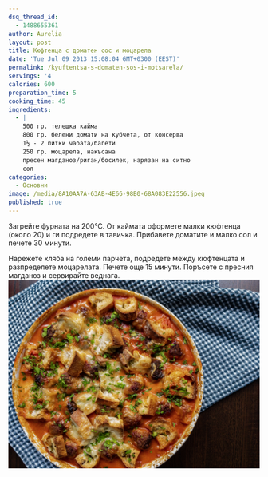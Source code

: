 ```yaml
---
dsq_thread_id:
  - 1488655361
author: Aurelia
layout: post
title: Кюфтенца с доматен сос и моцарела
date: 'Tue Jul 09 2013 15:08:04 GMT+0300 (EEST)'
permalink: /kyuftentsa-s-domaten-sos-i-motsarela/
servings: '4'
calories: 600
preparation_time: 5
cooking_time: 45
ingredients:
  - |
    500 гр. телешка кайма 
    800 гр. белени домати на кубчета, от консерва
    1½ - 2 питки чабата/багети 
    250 гр. моцарела, накъсана
    пресен магданоз/риган/босилек, нарязан на ситно
    сол
categories:
  - Основни
image: /media/8A10AA7A-63AB-4E66-98B0-68A083E22556.jpeg
published: true
---
```

Загрейте фурната на 200°С. От каймата оформете малки кюфтенца (около 20) и ги подредете в тавичка. Прибавете доматите и малко сол и печете 30 минути.

Нарежете хляба на големи парчета, подредете между кюфтенцата и разпределете моцарелата. Печете още 15 минути. Поръсете с пресния магданоз и сервирайте веднага.
![](/media/A4890FEC-F7D8-4DB6-A87D-01CDD1B4A545.jpeg)

